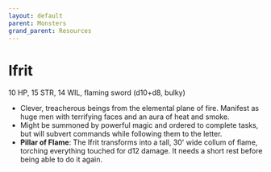 ```yaml
---
layout: default
parent: Monsters
grand_parent: Resources
---
```


# Ifrit

10 HP, 15 STR, 14 WIL, flaming sword (d10+d8, bulky)

- Clever, treacherous beings from the elemental plane of fire. Manifest as huge men with terrifying faces and an aura of heat and smoke.
- Might be summoned by powerful magic and ordered to complete tasks, but will subvert commands while following them to the letter.
- **Pillar of Flame**: The Ifrit transforms into a tall, 30' wide collum of flame, torching everything touched for d12 damage. It needs a short rest before being able to do it again.

